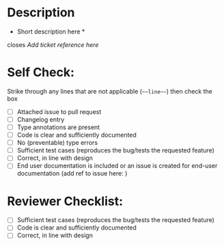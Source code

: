 # Description

* Short description here *

closes *Add ticket reference here*

# Self Check:

Strike through any lines that are not applicable (`~~line~~`) then check the box

- [ ] Attached issue to pull request
- [ ] Changelog entry
- [ ] Type annotations are present
- [ ] Code is clear and sufficiently documented
- [ ] No (preventable) type errors
- [ ] Sufficient test cases (reproduces the bug/tests the requested feature)
- [ ] Correct, in line with design
- [ ] End user documentation is included or an issue is created for end-user documentation (add ref to issue here: )

# Reviewer Checklist:

- [ ] Sufficient test cases (reproduces the bug/tests the requested feature)
- [ ] Code is clear and sufficiently documented
- [ ] Correct, in line with design
